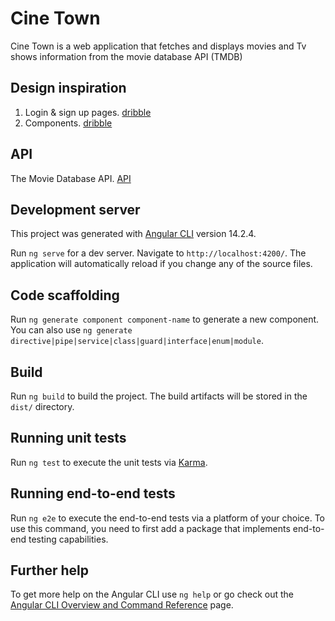 # Cine Town

Cine Town is a web application that fetches and displays movies and Tv shows information from the movie database API (TMDB)

## Design inspiration

1. Login & sign up pages. [dribble](https://dribbble.com/shots/16703354-Log-in-page-Untitled-UI)
2. Components. [dribble](https://dribbble.com/shots/17514939/attachments/12654819?mode=media)

## API

The Movie Database API. [API](https://developers.themoviedb.org/3/getting-started/introduction)

## Development server

This project was generated with [Angular CLI](https://github.com/angular/angular-cli) version 14.2.4.

Run `ng serve` for a dev server. Navigate to `http://localhost:4200/`. The application will automatically reload if you change any of the source files.

## Code scaffolding

Run `ng generate component component-name` to generate a new component. You can also use `ng generate directive|pipe|service|class|guard|interface|enum|module`.

## Build

Run `ng build` to build the project. The build artifacts will be stored in the `dist/` directory.

## Running unit tests

Run `ng test` to execute the unit tests via [Karma](https://karma-runner.github.io).

## Running end-to-end tests

Run `ng e2e` to execute the end-to-end tests via a platform of your choice. To use this command, you need to first add a package that implements end-to-end testing capabilities.

## Further help

To get more help on the Angular CLI use `ng help` or go check out the [Angular CLI Overview and Command Reference](https://angular.io/cli) page.
